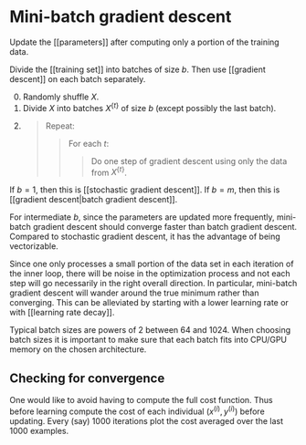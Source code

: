 # Mini-batch gradient descent

Update the [[parameters]] after computing only a portion of the training data.

Divide the [[training set]] into batches of size $b$. Then use [[gradient descent]] on each batch separately.

0. Randomly shuffle $X$.
1. Divide $X$ into batches $X^{\{t\}}$ of size $b$ (except possibly the last batch).
2. 
	> Repeat:
	>> For each $t$:
	>>> Do one step of gradient descent using only the data from $X^{\{t\}}$.

If $b=1$, then this is [[stochastic gradient descent]]. If $b = m$, then this is [[gradient descent|batch gradient descent]].

For intermediate $b$, since the parameters are updated more frequently, mini-batch gradient descent should converge faster than batch gradient descent. Compared to stochastic gradient descent, it has the advantage of being vectorizable.

Since one only processes a small portion of the data set in each iteration of the inner loop, there will be noise in the optimization process and not each step will go necessarily in the right overall direction. In particular, mini-batch gradient descent will wander around the true minimum rather than converging. This can be alleviated by starting with a lower learning rate or with [[learning rate decay]].

Typical batch sizes are powers of 2 between 64 and 1024. When choosing batch sizes it is important to make sure that each batch fits into CPU/GPU memory on the chosen architecture.

## Checking for convergence
One would like to avoid having to compute the full cost function.
Thus before learning compute the cost of each individual $(x^{(i)}, y^{(i)})$ before updating. Every (say) 1000 iterations plot the cost averaged over the last 1000 examples.
